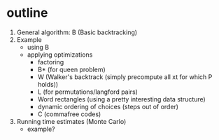 # outline

1. General algorithm: B (Basic backtracking)
2. Example
    - using B
    - applying optimizations
        - factoring
        - B* (for queen problem)
        - W (Walker's backtrack (simply precompute all xt for which P holds))
        - L (for permutations/langford pairs)
        - Word rectangles (using a pretty interesting data structure)
        - dynamic ordering of choices (steps out of order)
        - C (commafree codes)
3. Running time estimates (Monte Carlo)
    - example?
